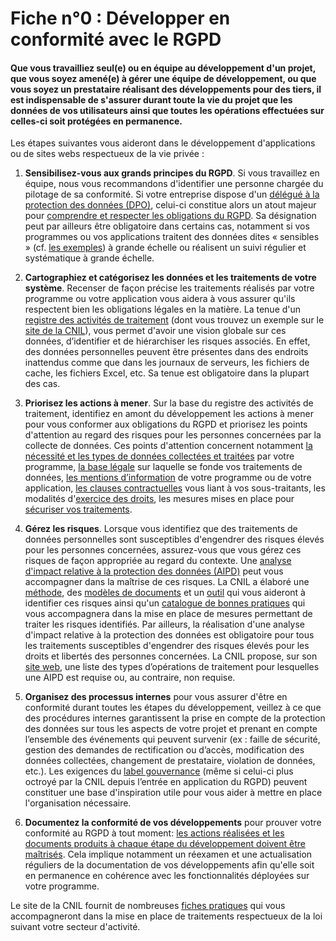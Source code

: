 # Fiche n°0 : Développer en conformité avec le RGPD

#### Que vous travailliez seul(e) ou en équipe au développement d'un projet, que vous soyez amené(e) à gérer une équipe de développement, ou que vous soyez un prestataire réalisant des développements pour des tiers, il est indispensable de s'assurer durant toute la vie du projet que les données de vos utilisateurs ainsi que toutes les opérations effectuées sur celles-ci soit protégées en permanence.

Les étapes suivantes vous aideront dans le développement d'applications ou de sites webs respectueux de la vie privée :

1. **Sensibilisez-vous aux grands principes du RGPD**. Si vous travaillez en équipe, nous vous recommandons d'identifier une personne chargée du pilotage de sa conformité. Si votre entreprise dispose d'un [délégué à la protection des données (DPO)](https://www.cnil.fr/fr/designer-un-pilote), celui-ci constitue alors un atout majeur pour [comprendre et respecter les obligations du RGPD](https://www.cnil.fr/fr/designation-dpo). Sa désignation peut par ailleurs être obligatoire dans certains cas, notamment si vos programmes ou vos applications traitent des données dites « sensibles » (cf. [les exemples](#Fiche_n°1_:_Identifier_les_données_à_caractère_personnel)) à grande échelle ou réalisent un suivi régulier et systématique à grande échelle.

2. **Cartographiez et catégorisez les données et les traitements de votre système**. Recenser de façon précise les traitements réalisés par votre programme ou votre application vous aidera à vous assurer qu'ils respectent bien les obligations légales en la matière. La tenue d'un [registre des activités de traitement](https://www.cnil.fr/fr/RGDP-le-registre-des-activites-de-traitement) (dont vous trouvez un exemple sur le [site de la CNIL](https://www.cnil.fr/sites/default/files/atoms/files/registre-traitement-simplifie.ods)), vous permet d'avoir une vision globale sur ces données, d’identifier et de hiérarchiser les risques associés. En effet, des données personnelles peuvent être présentes dans des endroits inattendus comme que dans les journaux de serveurs, les fichiers de cache, les fichiers Excel, etc. Sa tenue est obligatoire dans la plupart des cas.

3. **Priorisez les actions à mener**. Sur la base du registre des activités de traitement, identifiez en amont du développement les actions à mener pour vous conformer aux obligations du RGPD et priorisez les points d'attention au regard des risques pour les personnes concernées par la collecte de données. Ces points d'attention concernent notamment [la nécessité et les types de données collectées et traitées](#Fiche_n°7_:_Minimiser_les_données_collectées) par votre programme, [la base légale](#Fiche_n°7_:_Minimiser_les_données_collectées) sur laquelle se fonde vos traitements de données, [les mentions d’information](#Fiche_n°12_:_Informer_les_personnes) de votre programme ou de votre application, [les clauses contractuelles](#Fiche_n°5_:_Faire_un_choix_éclairé_de_son_architecture) vous liant à vos sous-traitants, les modalités d'[exercice des droits](#Fiche_n°13_:_Préparer_l'exercice_des_droits_des_personnes), les mesures mises en place pour [sécuriser vos traitements](#Fiche_n°6_:_Sécuriser_vos_sites_web,_vos_applications_et_vos_serveurs).

4. **Gérez les risques**. Lorsque vous identifiez que des traitements de données personnelles sont susceptibles d'engendrer des risques élevés pour les personnes concernées, assurez-vous que vous gérez ces risques de façon appropriée au regard du contexte. Une [analyse d'impact relative à la protection des données (AIPD)](https://www.cnil.fr/fr/RGPD-analyse-impact-protection-des-donnees-aipd) peut vous accompagner dans la maîtrise de ces risques. La CNIL a élaboré une [méthode](https://www.cnil.fr/sites/default/files/atoms/files/cnil-pia-1-fr-methode.pdf), des [modèles de documents](https://www.cnil.fr/sites/default/files/atoms/files/cnil-pia-2-fr-modeles.pdf) et un [outil](https://www.cnil.fr/fr/outil-pia-telechargez-et-installez-le-logiciel-de-la-cnil) qui vous aideront à identifier ces risques ainsi qu'un [catalogue de bonnes pratiques](https://www.cnil.fr/sites/default/files/atoms/files/cnil-pia-3-fr-basesdeconnaissances.pdf) qui vous accompagnera dans la mise en place de mesures permettant de traiter les risques identifiés. Par ailleurs, la réalisation d'une analyse d'impact relative à la protection des données est obligatoire pour tous les traitements susceptibles d'engendrer des risques élevés pour les droits et libertés des personnes concernées. La CNIL propose, sur son [site web](https://www.cnil.fr/sites/default/files/atoms/files/liste-traitements-aipd-requise.pdf), une liste des types d’opérations de traitement pour lesquelles une AIPD est requise ou, au contraire, non requise.

5. **Organisez des processus internes** pour vous assurer d'être en conformité durant toutes les étapes du développement, veillez à ce que des procédures internes garantissent la prise en compte de la protection des données sur tous les aspects de votre projet et prenant en compte l’ensemble des événements qui peuvent survenir (ex : faille de sécurité, gestion des demandes de rectification ou d’accès, modification des données collectées, changement de prestataire, violation de données, etc.). Les exigences du [label gouvernance](https://www.cnil.fr/sites/default/files/atoms/files/formulaire_de_demande_labels-gouvernance-re.docx) (même si celui-ci plus octroyé par la CNIL depuis l’entrée en application du RGPD) peuvent constituer une base d'inspiration utile pour vous aider à mettre en place l'organisation nécessaire.

6. **Documentez la conformité de vos développements** pour prouver votre conformité au RGPD à tout moment: [les actions réalisées et les documents produits à chaque étape du développement doivent être maîtrisés](https://www.cnil.fr/fr/documenter-la-conformite). Cela implique notamment un réexamen et une actualisation réguliers de la documentation de vos développements afin qu'elle soit en permanence en cohérence avec les fonctionnalités déployées sur votre programme.

Le site de la CNIL fournit de nombreuses [fiches pratiques](https://www.cnil.fr/fr/mediatheque) qui vous accompagneront dans la mise en place de traitements respectueux de la loi suivant votre secteur d'activité.
